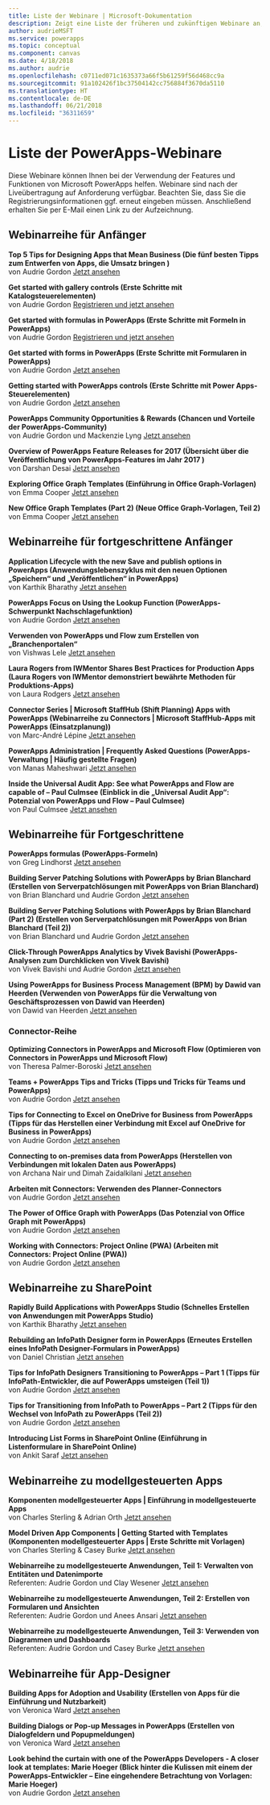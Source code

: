 ```yaml
---
title: Liste der Webinare | Microsoft-Dokumentation
description: Zeigt eine Liste der früheren und zukünftigen Webinare an, einschließlich Uhrzeit/Datum und behandelten Themen.
author: audrieMSFT
ms.service: powerapps
ms.topic: conceptual
ms.component: canvas
ms.date: 4/18/2018
ms.author: audrie
ms.openlocfilehash: c0711ed071c1635373a66f5b61259f56d468cc9a
ms.sourcegitcommit: 91a102426f1bc37504142cc756884f3670da5110
ms.translationtype: HT
ms.contentlocale: de-DE
ms.lasthandoff: 06/21/2018
ms.locfileid: "36311659"
---
```

# <a name="powerapps-webinar-listing"></a>Liste der PowerApps-Webinare #
Diese Webinare können Ihnen bei der Verwendung der Features und Funktionen von Microsoft PowerApps helfen. Webinare sind nach der Liveübertragung auf Anforderung verfügbar. Beachten Sie, dass Sie die Registrierungsinformationen ggf. erneut eingeben müssen. Anschließend erhalten Sie per E-Mail einen Link zu der Aufzeichnung. 

## <a name="beginner-webinar-series"></a>Webinarreihe für Anfänger ##
**Top 5 Tips for Designing Apps that Mean Business (Die fünf besten Tipps zum Entwerfen von Apps, die Umsatz bringen )**
<br>von Audrie Gordon [Jetzt ansehen](https://powerusers.microsoft.com/t5/Live-Events-and-Webinars/Top-5-tips-for-designing-and-building-PowerApps-that-mean/m-p/116843)

**Get started with gallery controls (Erste Schritte mit Katalogsteuerelementen)**
<br>von Audrie Gordon [Registrieren und jetzt ansehen](https://info.microsoft.com/US-EAD-WBNR-FY17-02Feb-28-GettingStartedwithPowerAppsGalleries300759_01Registration-ForminBody.html)

**Get started with formulas in PowerApps (Erste Schritte mit Formeln in PowerApps)**
<br>von Audrie Gordon [Registrieren und jetzt ansehen](https://info.microsoft.com/US-EAD-WBNR-FY17-03Mar-14-GettingStartedwithPowerAppsFormulas300770_01Registration-ForminBody.html)

**Get started with forms in PowerApps (Erste Schritte mit Formularen in PowerApps)**
<br>von Audrie Gordon [Jetzt ansehen](https://powerusers.microsoft.com/t5/Live-Events-and-Webinars/Getting-Started-with-PowerApp-Forms/m-p/116842)

**Getting started with PowerApps controls (Erste Schritte mit Power Apps-Steuerelementen)**
<br>von Audrie Gordon [Jetzt ansehen](https://powerusers.microsoft.com/t5/Live-Events-and-Webinars/Introduction-to-PowerApps-Controls/m-p/116844)

**PowerApps Community Opportunities & Rewards (Chancen und Vorteile der PowerApps-Community)**
<br> von Audrie Gordon und Mackenzie Lyng [Jetzt ansehen](https://powerusers.microsoft.com/t5/Live-Events-and-Webinars/PowerApps-Community-Opportunities-and-Rewards/m-p/116856)

**Overview of PowerApps Feature Releases for 2017 (Übersicht über die Veröffentlichung von PowerApps-Features im Jahr 2017 )**
<br>von Darshan Desai [Jetzt ansehen](https://powerusers.microsoft.com/t5/Live-Events-and-Webinars/Overview-of-PowerApps-Feature-Releases-for-2017/m-p/116858)

**Exploring Office Graph Templates (Einführung in Office Graph-Vorlagen)**
<br>von Emma Cooper [Jetzt ansehen](https://powerusers.microsoft.com/t5/Live-Events-and-Webinars/Getting-Started-New-Office-Graph-Templates-Part-1-by-Emma-Cooper/m-p/81860)

**New Office Graph Templates (Part 2) (Neue Office Graph-Vorlagen, Teil 2)**
<br>von Emma Cooper [Jetzt ansehen](https://powerusers.microsoft.com/t5/Live-Events-and-Webinars/Getting-Started-New-Office-Graph-Templates-Part-2-by-Emma-Cooper/m-p/116840)

## <a name="intermediate-webinar-series"></a>Webinarreihe für fortgeschrittene Anfänger ##
**Application Lifecycle with the new Save and publish options in PowerApps (Anwendungslebenszyklus mit den neuen Optionen „Speichern“ und „Veröffentlichen“ in PowerApps)**
<br>von Karthik Bharathy [Jetzt ansehen](https://powerusers.microsoft.com/t5/Live-Events-and-Webinars/Application-LIfecycle-with-the-new-Save-and-publish-options-in/m-p/116860)

**PowerApps Focus on Using the Lookup Function (PowerApps-Schwerpunkt Nachschlagefunktion)**
<br>von Audrie Gordon [Jetzt ansehen](https://powerusers.microsoft.com/t5/Live-Events-and-Webinars/PowerApps-Focus-on-Using-the-Lookup-Function/m-p/116866)

**Verwenden von PowerApps und Flow zum Erstellen von „Branchenportalen“**
<br>von Vishwas Lele [Jetzt ansehen](https://powerusers.microsoft.com/t5/Live-Events-and-Webinars/Using-PowerApps-and-Flow-to-create-Line-of-Business-portals-by/m-p/116869)

**Laura Rogers from IWMentor Shares Best Practices for Production Apps (Laura Rogers von IWMentor demonstriert bewährte Methoden für Produktions-Apps)**
<br>von Laura Rodgers [Jetzt ansehen](https://powerusers.microsoft.com/t5/Live-Events-and-Webinars/Laura-Rogers-from-IWMentor-Shares-Best-Practices-for-Production/m-p/116871)

**Connector Series | Microsoft StaffHub (Shift Planning) Apps with PowerApps (Webinarreihe zu Connectors | Microsoft StaffHub-Apps mit PowerApps (Einsatzplanung))**
<br>von Marc-André Lépine [Jetzt ansehen](https://powerusers.microsoft.com/t5/Live-Events-and-Webinars/Connector-Series-Shift-Scheduling-Apps-with-PowerApps-StaffHub/m-p/122036)

**PowerApps Administration | Frequently Asked Questions (PowerApps-Verwaltung | Häufig gestellte Fragen)**
<br>von Manas Maheshwari [Jetzt ansehen](https://powerusers.microsoft.com/t5/Live-Events-and-Webinars/PowerApps-Administration-FAQ/m-p/127369#M44)

**Inside the Universal Audit App: See what PowerApps and Flow are capable of – Paul Culmsee (Einblick in die „Universal Audit App“: Potenzial von PowerApps und Flow – Paul Culmsee)**
<br>von Paul Culmsee [Jetzt ansehen](https://powerusers.microsoft.com/t5/Live-Events-and-Webinars/Inside-the-Universal-Audit-App-See-what-PowerApps-and-Flow-are/m-p/127370#M45)

## <a name="advanced-webinar-series"></a>Webinarreihe für Fortgeschrittene ##
**PowerApps formulas (PowerApps-Formeln)**
<br>von Greg Lindhorst [Jetzt ansehen](https://powerusers.microsoft.com/t5/Live-Events-and-Webinars/Deep-dive-on-formulas-by-Greg-Lindhorst/m-p/116899)

**Building Server Patching Solutions with PowerApps by Brian Blanchard (Erstellen von Serverpatchlösungen mit PowerApps von Brian Blanchard)**
<br>von Brian Blanchard und Audrie Gordon [Jetzt ansehen](https://powerusers.microsoft.com/t5/Live-Events-and-Webinars/Building-Server-Patching-Solutions-with-PowerApps-by-Brian/m-p/116901)

**Building Server Patching Solutions with PowerApps by Brian Blanchard (Part 2) (Erstellen von Serverpatchlösungen mit PowerApps von Brian Blanchard (Teil 2))**
<br>von Brian Blanchard und Audrie Gordon [Jetzt ansehen](https://powerusers.microsoft.com/t5/Live-Events-and-Webinars/Building-Server-Patching-Solutions-with-PowerApps-by-Brian/m-p/116902)

**Click-Through PowerApps Analytics by Vivek Bavishi (PowerApps-Analysen zum Durchklicken von Vivek Bavishi)**
<br>von Vivek Bavishi und Audrie Gordon [Jetzt ansehen](https://powerusers.microsoft.com/t5/Live-Events-and-Webinars/Click-Through-PowerApps-Analytics-by-Vivek-Bavishi/m-p/116906)

 **Using PowerApps for Business Process Management (BPM) by Dawid van Heerden (Verwenden von PowerApps für die Verwaltung von Geschäftsprozessen von Dawid van Heerden)**
<br>von Dawid van Heerden [Jetzt ansehen](https://powerusers.microsoft.com/t5/Live-Events-and-Webinars/Using-PowerApps-and-Flow-for-Business-Process-Management/m-p/116907)

### <a name="connector-series"></a>Connector-Reihe ###
**Optimizing Connectors in PowerApps and Microsoft Flow (Optimieren von Connectors in PowerApps und Microsoft Flow)**
<br>von Theresa Palmer-Boroski [Jetzt ansehen](https://powerusers.microsoft.com/t5/Live-Events-and-Webinars/Optimizing-Connectors-in-PowerApps-and-Microsoft-Flow-by-Theresa/m-p/116874)

**Teams + PowerApps Tips and Tricks (Tipps und Tricks für Teams und PowerApps)**
<br>von Audrie Gordon [Jetzt ansehen](https://powerusers.microsoft.com/t5/Live-Events-and-Webinars/Teams-PowerApps-Tips-and-Tricks/m-p/116846)

**Tips for Connecting to Excel on OneDrive for Business from PowerApps (Tipps für das Herstellen einer Verbindung mit Excel auf OneDrive for Business in PowerApps)**
<br>von Audrie Gordon [Jetzt ansehen](https://powerusers.microsoft.com/t5/Live-Events-and-Webinars/Pro-tips-for-connecting-to-Excel-from-PowerApps-by-Audrie-Gordon/m-p/116881)

**Connecting to on-premises data from PowerApps (Herstellen von Verbindungen mit lokalen Daten aus PowerApps)**
<br>von Archana Nair und Dimah Zaidalkilani [Jetzt ansehen](https://powerusers.microsoft.com/t5/Live-Events-and-Webinars/Connecting-to-On-Premises-Data-from-PowerApps/m-p/116885)

**Arbeiten mit Connectors: Verwenden des Planner-Connectors**
<br> von Audrie Gordon [Jetzt ansehen](https://powerusers.microsoft.com/t5/Live-Events-and-Webinars/Using-the-Planner-Connector/m-p/116886)

**The Power of Office Graph with PowerApps (Das Potenzial von Office Graph mit PowerApps)**
<br>von Audrie Gordon [Jetzt ansehen](https://powerusers.microsoft.com/t5/Live-Events-and-Webinars/The-Power-of-Office-Graph-with-PowerApps/m-p/116888)

**Working with Connectors: Project Online (PWA) (Arbeiten mit Connectors: Project Online (PWA))**
<br>von Audrie Gordon [Jetzt ansehen](https://powerusers.microsoft.com/t5/Live-Events-and-Webinars/Connecting-to-Project-Online-PWA/m-p/116889)

## <a name="sharepoint-series"></a>Webinarreihe zu SharePoint ##
**Rapidly Build Applications with PowerApps Studio (Schnelles Erstellen von Anwendungen mit PowerApps Studio)**
<br>von Karthik Bharathy [Jetzt ansehen](https://powerusers.microsoft.com/t5/Live-Events-and-Webinars/Rapidly-build-applications-with-PowerApps-Studio/m-p/116849)

**Rebuilding an InfoPath Designer form in PowerApps (Erneutes Erstellen eines InfoPath Designer-Formulars in PowerApps)**
<br>von Daniel Christian [Jetzt ansehen](https://powerusers.microsoft.com/t5/Live-Events-and-Webinars/Rebuilding-an-InfoPath-Designer-Form/m-p/116909)

**Tips for InfoPath Designers Transitioning to PowerApps – Part 1 (Tipps für InfoPath-Entwickler, die auf PowerApps umsteigen (Teil 1))**
<br>von Audrie Gordon [Jetzt ansehen](https://powerusers.microsoft.com/t5/Live-Events-and-Webinars/Tips-for-InfoPath-Designers-Transitioning-to-PowerApps-Part-1/m-p/116910)

**Tips for Transitioning from InfoPath to PowerApps – Part 2 (Tipps für den Wechsel von InfoPath zu PowerApps (Teil 2))**
<br>von Audrie Gordon [Jetzt ansehen](https://powerusers.microsoft.com/t5/Live-Events-and-Webinars/Tips-for-InfoPath-Designers-Transitioning-to-PowerApps-Part-2/m-p/116912)

**Introducing List Forms in SharePoint Online (Einführung in Listenformulare in SharePoint Online)**
<br>von Ankit Saraf [Jetzt ansehen](https://powerusers.microsoft.com/t5/Live-Events-and-Webinars/Introducing-List-Forms-in-SharePoint-Online/m-p/116916)

## <a name="model-driven-series"></a>Webinarreihe zu modellgesteuerten Apps ##
**Komponenten modellgesteuerter Apps | Einführung in modellgesteuerte Apps**
<br>von Charles Sterling & Adrian Orth [Jetzt ansehen](https://powerusers.microsoft.com/t5/Live-Events-and-Webinars/Model-Driven-App-Series-Introduction-to-Model-Driven-Apps/m-p/116820)

**Model Driven App Components | Getting Started with Templates (Komponenten modellgesteuerter Apps | Erste Schritte mit Vorlagen)**
<br>von Charles Sterling & Casey Burke [Jetzt ansehen](https://powerusers.microsoft.com/t5/Live-Events-and-Webinars/Understanding-Model-Driven-App-Templates/m-p/116833)

**Webinarreihe zu modellgesteuerte Anwendungen, Teil 1: Verwalten von Entitäten und Datenimporte**
<br>Referenten: Audrie Gordon und Clay Wesener [Jetzt ansehen](https://powerusers.microsoft.com/t5/Live-Events-and-Webinars/Model-Driven-App-Components-Part-1-Managing-Entities-and-Data/m-p/116837)

**Webinarreihe zu modellgesteuerte Anwendungen, Teil 2: Erstellen von Formularen und Ansichten**
<br>Referenten: Audrie Gordon und Anees Ansari [Jetzt ansehen](https://powerusers.microsoft.com/t5/Live-Events-and-Webinars/Model-Driven-App-Components-Part-2-Creating-Forms-and-Views-with/m-p/116838)

**Webinarreihe zu modellgesteuerte Anwendungen, Teil 3: Verwenden von Diagrammen und Dashboards**
<br>Referenten: Audrie Gordon und Casey Burke [Jetzt ansehen](https://powerusers.microsoft.com/t5/Live-Events-and-Webinars/Model-Driven-App-Components-Part-3-Exploring-Charts-and/m-p/119732)

## <a name="app-designer-series"></a>Webinarreihe für App-Designer ##
**Building Apps for Adoption and Usability (Erstellen von Apps für die Einführung und Nutzbarkeit)**
<br>von Veronica Ward [Jetzt ansehen](https://powerusers.microsoft.com/t5/Live-Events-and-Webinars/Building-Apps-for-Adoption-and-Usability-with-Veronica-Ward/m-p/117625#M38)

**Building Dialogs or Pop-up Messages in PowerApps (Erstellen von Dialogfeldern und Popupmeldungen)**
<br>von Veronica Ward [Jetzt ansehen](https://powerusers.microsoft.com/t5/Live-Events-and-Webinars/Building-Dialogs-in-PowerApps-by-Veronica-Ward/m-p/117627#M39)

**Look behind the curtain with one of the PowerApps Developers - A closer look at templates: Marie Hoeger (Blick hinter die Kulissen mit einem der PowerApps-Entwickler – Eine eingehendere Betrachtung von Vorlagen: Marie Hoeger)**
<br>von Audrie Gordon [Jetzt ansehen](https://powerusers.microsoft.com/t5/Live-Events-and-Webinars/Developer-Intro-and-Discussing-Templates/m-p/116848)
